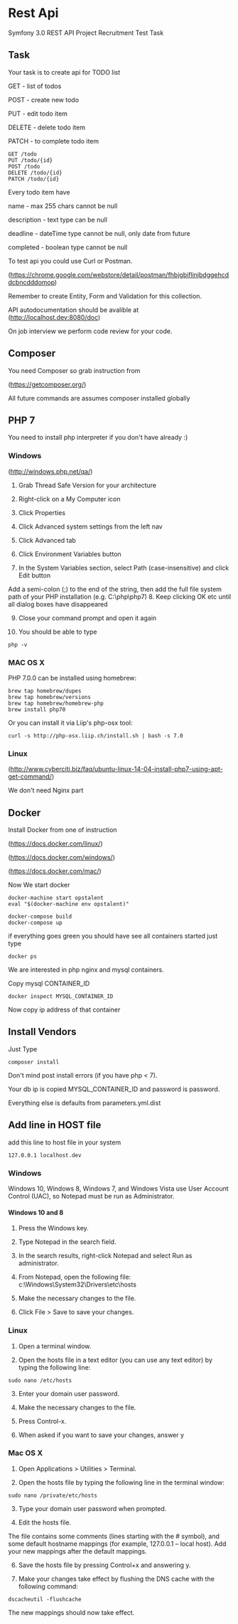 Rest Api
======

Symfony 3.0 REST API Project Recruitment Test Task
## Task
Your task is to create api for TODO list

GET - list of todos

POST - create new todo

PUT - edit todo item

DELETE - delete todo item

PATCH - to complete todo item

```
GET /todo
PUT /todo/{id}
POST /todo
DELETE /todo/{id}
PATCH /todo/{id}
```

Every todo item have

name - max 255 chars cannot be null

description - text type can be null

deadline - dateTime type cannot be null, only date from future

completed - boolean type cannot be null

To test api you could use Curl or Postman.

(https://chrome.google.com/webstore/detail/postman/fhbjgbiflinjbdggehcddcbncdddomop)

Remember to create Entity, Form and Validation for this collection.

API autodocumentation should be avalible at (http://localhost.dev:8080/doc)

On job interview we perform code review for your code.

## Composer
You need Composer so grab instruction from

(https://getcomposer.org/)

All future commands are assumes composer installed globally

## PHP 7
You need to install php interpreter if you don't have already :)

### Windows
(http://windows.php.net/qa/)

1. Grab Thread Safe Version for your architecture

2. Right-click on a My Computer icon

3. Click Properties

4. Click Advanced system settings from the left nav

5. Click Advanced tab

6. Click Environment Variables button

7. In the System Variables section, select Path (case-insensitive) and click Edit button

Add a semi-colon (;) to the end of the string, then add the full file system path of your PHP installation (e.g. C:\php\php7)
8. Keep clicking OK etc until all dialog boxes have disappeared

9. Close your command prompt and open it again

10. You should be able to type

```
php -v
```

### MAC OS X
PHP 7.0.0 can be installed using homebrew:
```
brew tap homebrew/dupes
brew tap homebrew/versions
brew tap homebrew/homebrew-php
brew install php70
```
Or you can install it via Liip's php-osx tool:

```
curl -s http://php-osx.liip.ch/install.sh | bash -s 7.0
```

### Linux
(http://www.cyberciti.biz/faq/ubuntu-linux-14-04-install-php7-using-apt-get-command/)

We don't need Nginx part

## Docker
Install Docker from one of instruction

(https://docs.docker.com/linux/)

(https://docs.docker.com/windows/)

(https://docs.docker.com/mac/)

Now We start docker
```
docker-machine start opstalent
eval "$(docker-machine env opstalent)"

docker-compose build
docker-compose up
```
if everything goes green you should have see all containers started just type

```
docker ps
```
We are interested in php nginx and mysql containers.

Copy mysql CONTAINER_ID

```
docker inspect MYSQL_CONTAINER_ID
```
Now copy ip address of that container

## Install Vendors
Just Type
```
composer install
```
Don't mind post install errors (if you have php < 7).

Your db ip is copied MYSQL_CONTAINER_ID and password is password.

Everything else is defaults from parameters.yml.dist

## Add line in HOST file
add this line to host file in your system
```
127.0.0.1 localhost.dev
```

### Windows
Windows 10, Windows 8, Windows 7, and Windows Vista use User Account Control (UAC), so Notepad must be run as Administrator.

#### Windows 10 and 8
1. Press the Windows key.

2. Type Notepad in the search field.

3. In the search results, right-click Notepad and select Run as administrator.

4. From Notepad, open the following file: c:\Windows\System32\Drivers\etc\hosts

5. Make the necessary changes to the file.

6. Click File > Save to save your changes.

### Linux
1. Open a terminal window.

2. Open the hosts file in a text editor (you can use any text editor) by typing the following line:
```
sudo nano /etc/hosts
```

3. Enter your domain user password.

4. Make the necessary changes to the file.

5. Press Control-x.

6. When asked if you want to save your changes, answer y

### Mac OS X
1. Open Applications > Utilities > Terminal.

2. Open the hosts file by typing the following line in the terminal window:
```
sudo nano /private/etc/hosts
```
3. Type your domain user password when prompted.

4. Edit the hosts file.

The file contains some comments (lines starting with the # symbol), and some default hostname mappings (for example, 127.0.0.1 – local host). Add your new mappings after the default mappings.

6. Save the hosts file by pressing Control+x and answering y.

7. Make your changes take effect by flushing the DNS cache with the following command:
```
dscacheutil -flushcache
```
The new mappings should now take effect.